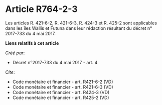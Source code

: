 # Article R764-2-3

Les articles R. 421-6-2, R. 421-6-3, R. 424-3 et R. 425-2 sont applicables dans les îles Wallis et Futuna dans leur rédaction
résultant du décret n° 2017-733 du 4 mai 2017.

**Liens relatifs à cet article**

_Créé par_:

  - Décret n°2017-733 du 4 mai 2017 - art. 4

_Cite_:

  - Code monétaire et financier - art. R421-6-2 (VD)
  - Code monétaire et financier - art. R421-6-3 (VD)
  - Code monétaire et financier - art. R424-3 (VD)
  - Code monétaire et financier - art. R425-2 (VD)
